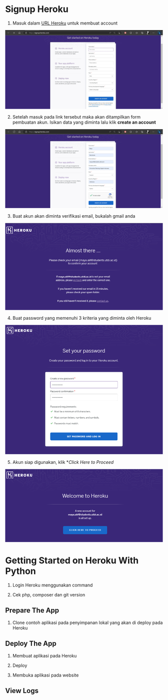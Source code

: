 # Signup Heroku
1. Masuk dalam [URL Heroku](https://signup.heroku.com/) untuk membuat account

![01](m3/1.png)

2. Setelah masuk pada link tersebut maka akan ditampilkan form pembuatan akun. Isikan data yang diminta lalu klik **create an account**

![02](m3/2.png)

3. Buat akun akan diminta verifikasi email, bukalah gmail anda 

![03](m3/3.png)

4. Buat password yang memenuhi 3 kriteria yang diminta oleh Heroku

![04](m3/4.png)

5. Akun siap digunakan, klik **Click Here to Proceed*

![05](m3/5.png)

# Getting Started on Heroku With Python

1. Login Heroku menggunakan command 

2. Cek php, composer dan git version

## Prepare The App

1. Clone contoh aplikasi pada penyimpanan lokal yang akan di deploy pada Heroku

## Deploy The App

1. Membuat aplikasi pada Heroku

2. Deploy 

3. Membuka aplikasi pada website

## View Logs
